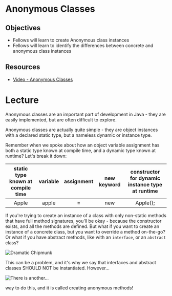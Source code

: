# Anonymous Classes

## Objectives

* Fellows will learn to create Anonymous class instances
* Fellows will learn to identify the differences between concrete and anonymous class instances

## Resources

* [Video - Anonymous Classes](https://www.youtube.com/watch?v=ihAzMaUFjgY)

# Lecture

Anonymous classes are an important part of development in Java - they are easily implemented, but are often difficult to explore.

Anonymous classes are actually quite simple - they are object instances with a declared static type, but a nameless dynamic or instance type.

Remember when we spoke about how an object variable assignment has both a static type known at compile time, and a dynamic type known at runtime? Let's break it down:

|static type known at compile time|variable|assignment|new keyword|constructor for dynamic instance type at runtime|
|:-:|:-:|:-:|:-:|:-:|
|Apple|apple|=|new|Apple();|

If you're trying to create an instance of a class with only non-static methods that have full method signatures, you'll be okay - because the constructor exists, and all the methods are defined. But what if you want to create an instance of a concrete class, but you want to override a method on-the-go? Or what if you have abstract methods, like with an `interface`, or an `abstract` class?

![Dramatic Chipmunk](https://media.giphy.com/media/kKdgdeuO2M08M/giphy.gif)

This can be a problem, and it's why we say that interfaces and abstract classes SHOULD NOT be instantiated. However...

![There is another...](http://dentedbarrelspodcast.com/wp-content/uploads/2017/11/SRyMh.jpg)

way to do this, and it is called creating anonymous methods!

